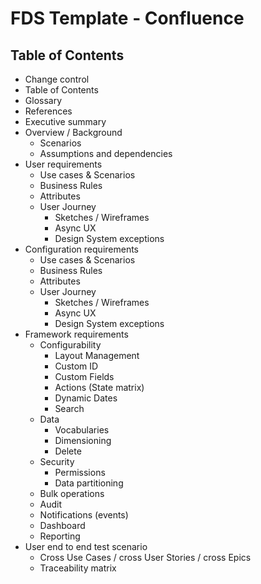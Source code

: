 # FDS Template - Confluence

## Table of Contents

- Change control
- Table of Contents
- Glossary
- References
- Executive summary
- Overview / Background
  - Scenarios
  - Assumptions and dependencies
- User requirements
  - Use cases & Scenarios
  - Business Rules
  - Attributes
  - User Journey
    - Sketches / Wireframes
    - Async UX
    - Design System exceptions
- Configuration requirements
  - Use cases & Scenarios
  - Business Rules
  - Attributes
  - User Journey
    - Sketches / Wireframes
    - Async UX
    - Design System exceptions
- Framework requirements
  - Configurability
    - Layout Management
    - Custom ID
    - Custom Fields
    - Actions (State matrix)
    - Dynamic Dates
    - Search
  - Data
    - Vocabularies
    - Dimensioning
    - Delete
  - Security
    - Permissions
    - Data partitioning
  - Bulk operations
  - Audit
  - Notifications (events)
  - Dashboard
  - Reporting
- User end to end test scenario
  - Cross Use Cases / cross User Stories / cross Epics
  - Traceability matrix